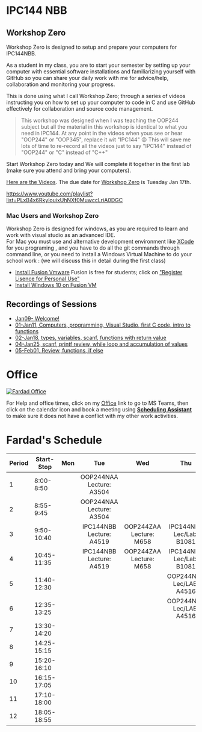 # IPC144 NBB  


## Workshop Zero
Workshop Zero is designed to setup and prepare your computers for IPC144NBB.

As a student in my class, you are to start your semester by setting up your computer with essential software installations and familiarizing yourself with GitHub so you can share your daily work with me for advice/help, collaboration and monitoring your progress. 

This is done using what I call Workshop Zero; through a series of videos instructing you on how to set up your computer to code in C and use GitHub effectively for collaboration and source code management.

> This workshop was designed when I was teaching the OOP244 subject but all the material in this workshop is identical to what you need in IPC144. At any point in the videos when yous see or hear "OOP244" or "OOP345", replace it wit "IPC144" :wink: This will save me lots of time to re-record all the videos just to say "IPC144" instead of "OOP244" or "C" instead of "C++"
 
Start Workshop Zero today and We will complete it together in the first lab (make sure you attend and bring your computers). 

[Here are the Videos](https://www.youtube.com/playlist?list=PLxB4x6RkylouixUhNXf0MuwccLriA0DGC). The due date for [Workshop Zero](https://www.youtube.com/playlist?list=PLxB4x6RkylouixUhNXf0MuwccLriA0DGC) is Tuesday Jan 17th.

https://www.youtube.com/playlist?list=PLxB4x6RkylouixUhNXf0MuwccLriA0DGC

### Mac Users and Workshop Zero
Workshop Zero is designed for windows, as you are required to learn and work with visual studio as an advanced IDE.<br />
For Mac you must use and alternative development environment like [XCode](https://www.cs.auckland.ac.nz/~paul/C/Mac/xcode/) for you programing , and you have to do all the git commands through command line, or you need to install a Windows Virtual Machine to do your school work : (we will discuss this in detail during the first class)
- [Install Fusion Vmware](https://www.vmware.com/ca/products/fusion/fusion-evaluation.html) Fusion is free for students; click on ["Register Lisence for Personal Use"](https://customerconnect.vmware.com/web/vmware/evalcenter?p=fusion-player-personal) 
- [Install Windows 10 on Fusion VM](https://www.groovypost.com/howto/create-custom-virtual-machine-vmware-fusion/)

## Recordings of Sessions
- [Jan09- Welcome!](https://youtu.be/9PmVzIEZ6Ds?si=16-gQYlAKhQBJ7Se)
- [01-Jan11, Computers, programming, Visual Studio, first C code, intro to functions](https://youtu.be/6iRRXu0IuZU?si=duvAAmXsNjHB0Al2)
- [02-Jan18, types, variables, scanf, functions with return value](https://youtu.be/UvqbhMhcBvA)
- [04-Jan25, scanf, printf review, while loop and accumulation of values](https://youtu.be/pA08as77Hz0)
- [05-Feb01, Review, functions, if else](https://youtu.be/MeEGGl8Kczc)


# Office
[![Fardad Office](images/244Office.png)](https://teams.microsoft.com/l/channel/19%3a3kkkWfYNTF241LYBO-w-XJ3CWoIGdLn_81ivSGVShek1%40thread.tacv2/General?groupId=b3d0c231-ba57-436e-90d9-6b124723bd0c&tenantId=eb34f74a-58e7-4a8b-9e59-433e4c412757)

For Help and office times, click on my  [Office](https://teams.microsoft.com/l/channel/19%3a3kkkWfYNTF241LYBO-w-XJ3CWoIGdLn_81ivSGVShek1%40thread.tacv2/General?groupId=b3d0c231-ba57-436e-90d9-6b124723bd0c&tenantId=eb34f74a-58e7-4a8b-9e59-433e4c412757) link to go to MS Teams, then click on the calendar icon and book a meeting using [**Scheduling Assistant**](https://www.youtube.com/watch?v=RLDoP3eXAUU&ab_channel=FardadSoleimanloo) to make sure it does not have a conflict with my other work activities.


# Fardad's Schedule
| Period | Start-Stop  | Mon | Tue | Wed | Thu | Fri |
|--------|-------------|:-----------------:|:-----------------:|:-----------------:|:-----------------:|:-----------------:|
| 1      | 8:00-8:50   |    |  OOP244NAA <br /> Lecture: A3504  |    |    |  OOP244ZAA <br /> Lec/Lab: M664  |
| 2      | 8:55-9:45   |    |  OOP244NAA <br /> Lecture: A3504  |    |    |  OOP244ZAA <br /> Lec/Lab: M664  |
| 3      | 9:50-10:40  |    |  IPC144NBB <br /> Lecture: A4519  |  OOP244ZAA <br /> Lecture: M658  |  IPC144NBB <br /> Lec/Lab: B1081  |    |
| 4      | 10:45-11:35 |    |  IPC144NBB <br /> Lecture: A4519  |  OOP244ZAA <br /> Lecture: M658  |  IPC144NBB <br /> Lec/Lab: B1081  |    |
| 5      | 11:40-12:30 |    |    |    |  OOP244NAA <br /> Lec/LAB: A4516  |    |
| 6      | 12:35-13:25 |    |    |    |  OOP244NAA <br /> Lec/LAB: A4516  |    |
| 7      | 13:30-14:20 |    |    |    |    |    |
| 8      | 14:25-15:15 |    |    |    |    |    |
| 9      | 15:20-16:10 |    |    |    |    |    |
| 10     | 16:15-17:05 |    |    |    |    |    |
| 11     | 17:10-18:00 |    |    |    |    |    |
| 12     | 18:05-18:55 |    |    |    |    |    |





